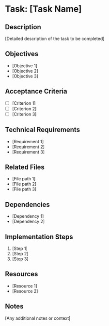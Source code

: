 # Task: [Task Name]

## Description

[Detailed description of the task to be completed]

## Objectives

- [Objective 1]
- [Objective 2]
- [Objective 3]

## Acceptance Criteria

- [ ] [Criterion 1]
- [ ] [Criterion 2]
- [ ] [Criterion 3]

## Technical Requirements

- [Requirement 1]
- [Requirement 2]
- [Requirement 3]

## Related Files

- [File path 1]
- [File path 2]
- [File path 3]

## Dependencies

- [Dependency 1]
- [Dependency 2]

## Implementation Steps

1. [Step 1]
2. [Step 2]
3. [Step 3]

## Resources

- [Resource 1]
- [Resource 2]

## Notes

[Any additional notes or context]
